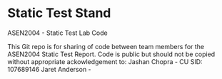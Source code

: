 # Static Test Stand
ASEN2004 - Static Test Lab Code

This Git repo is for sharing of code between team members for the ASEN2004 Static Test Report.
Code is public but should not be copied without appropriate ackowledgement to:
  Jashan Chopra - CU SID: 107689146
  Jaret Anderson - 
